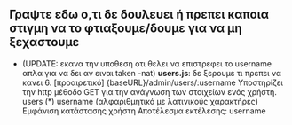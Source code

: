 ## Γραψτε εδω ο,τι δε δουλευει ή πρεπει καποια στιγμη να το φτιαξουμε/δουμε για να μη ξεχαστουμε

- (UPDATE: εκανα την υποθεση οτι θελει να επιστρεφει το username απλα για να δει αν ειναι taken -nat) **users.js**: δε ξερουμε τι πρεπει να κανει
    6. [προαιρετικό] {baseURL}/admin/users/:username
    Υποστηρίζει την http μέθοδο GET για την ανάγνωση των στοιχείων ενός χρήστη.
    users (*) username
    (αλφαριθμητικό με
    λατινικούς χαρακτήρες)
    Εμφάνιση κατάστασης
    χρήστη
    Αποτέλεσμα εκτέλεσης:
    username
